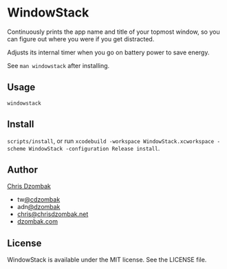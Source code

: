 # WindowStack

Continuously prints the app name and title of your topmost window, so you can figure out where you were if you get distracted.

Adjusts its internal timer when you go on battery power to save energy.

See `man windowstack` after installing.

## Usage

`windowstack`

## Install

`scripts/install`, or run `xcodebuild -workspace WindowStack.xcworkspace -scheme WindowStack -configuration Release install`.

## Author

[Chris Dzombak](https://github.com/cdzombak/)

* tw[@cdzombak](https://twitter.com/cdzombak)
* adn[@dzombak](https://alpha.app.net/dzombak)
* [chris@chrisdzombak.net](mailto:chris@chrisdzombak.net)
* [dzombak.com](http://www.dzombak.com)

## License

WindowStack is available under the MIT license. See the LICENSE file.
